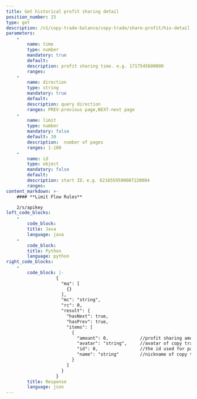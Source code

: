 ```yaml
---
title: Get historical profit sharing detail
position_number: 15
type: get
description: /v1/copy-trade-balance/copy-trade/share-profit/his-detail
parameters:
    -
        name: time
        type: number
        mandatory: true
        default:
        description: profit sharing time. e.g. 1717545600000
        ranges: 
    -
        name: direction
        type: string
        mandatory: true
        default:
        description: query direction
        ranges: PREV-previous page,NEXT-next page
    -
        name: limit
        type: number
        mandatory: false
        default: 20
        description:  number of pages
        ranges: 1-100
    -
        name: id
        type: object
        mandatory: false
        default: 
        description: start ID，e.g. 6216559590087220004
        ranges:
content_markdown: >-
    #### **Limit Flow Rules**

    2/s/apikey
left_code_blocks:
    -
        code_block:
        title: Java
        language: java
    -
        code_block:
        title: Python
        language: python
right_code_blocks:
    -
        code_block: |-
                   {
                     "ma": [
                       {}
                     ],
                     "mc": "string",
                     "rc": 0,
                     "result": {
                       "hasNext": true,
                       "hasPrev": true,
                       "items": [
                         {
                           "amount": 0,            //profit sharing amount.
                           "avatar": "string",     //avatar of copy trader.
                           "id": 0,                //the id used for pagination query.
                           "name": "string"        //nickname of copy trader.
                         }
                       ]
                     }
                   }
        title: Response
        language: json
---
```

